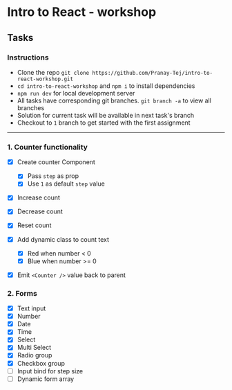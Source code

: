 # Intro to React - workshop

## Tasks

### Instructions

- Clone the repo `git clone https://github.com/Pranay-Tej/intro-to-react-workshop.git`
- `cd intro-to-react-workshop` and `npm i` to install dependencies
- `npm run dev` for local development server
- All tasks have corresponding git branches. `git branch -a` to view all branches
- Solution for current task will be available in next task's branch
- Checkout to `1` branch to get started with the first assignment

---

### 1. Counter functionality

- [x] Create counter Component

  - [x] Pass `step` as prop
  - [x] Use `1` as default `step` value

- [x] Increase count
- [x] Decrease count
- [x] Reset count
- [x] Add dynamic class to count text

  - [x] Red when number < 0
  - [x] Blue when number >= 0

- [x] Emit `<Counter />` value back to parent

### 2. Forms

- [x] Text input
- [x] Number
- [x] Date
- [x] Time
- [x] Select
- [x] Multi Select
- [x] Radio group
- [x] Checkbox group
- [ ] Input bind for step size
- [ ] Dynamic form array
